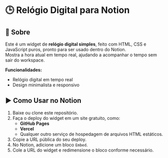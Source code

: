 # 🕒 Relógio Digital para Notion

## 🎯 Sobre
Este é um widget de **relógio digital simples**, feito com HTML, CSS e JavaScript puros, pronto para ser usado dentro do Notion.  
Mostra a hora atual em tempo real, ajudando a acompanhar o tempo sem sair do workspace.

**Funcionalidades:**
- Relógio digital em tempo real
- Design minimalista e responsivo

## ▶️ Como Usar no Notion
1. Baixe ou clone este repositório.  
2. Faça o deploy do widget em um site gratuito, como:
   - **GitHub Pages**  
   - **Vercel**  
   - Qualquer outro serviço de hospedagem de arquivos HTML estáticos.  
3. Copie a URL pública do seu deploy.  
4. No Notion, adicione um bloco `Embed`.  
5. Cole a URL do widget e redimensione o bloco conforme necessário.
